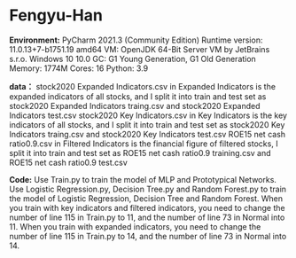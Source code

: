 # Fengyu-Han

**Environment:**
PyCharm 2021.3 (Community Edition)
Runtime version: 11.0.13+7-b1751.19 amd64
VM: OpenJDK 64-Bit Server VM by JetBrains s.r.o.
Windows 10 10.0
GC: G1 Young Generation, G1 Old Generation
Memory: 1774M
Cores: 16
Python: 3.9

**data：**
stock2020 Expanded Indicators.csv in Expanded Indicators is the expanded indicators of all stocks, and I split it into train and test set as stock2020 Expanded Indicators traing.csv and stock2020 Expanded Indicators test.csv
stock2020 Key Indicators.csv in Key Indicators is the key indicators of all stocks, and I split it into train and test set as stock2020 Key Indicators traing.csv and stock2020 Key Indicators test.csv
ROE15 net cash ratio0.9.csv in Filtered Indicators is the financial figure of filtered stocks, I split it into train and test set as ROE15 net cash ratio0.9 training.csv and ROE15 net cash ratio0.9 test.csv


**Code:**
Use Train.py to train the model of MLP and Prototypical Networks. Use Logistic Regression.py, Decision Tree.py and Random Forest.py to train the model of Logistic Regression, Decision Tree and Random Forest.
When you train with key indicators and filtered indicators, you need to change the number of line 115 in Train.py to 11, and the number of line 73 in Normal into 11. 
When you train with expanded indicators, you need to change the number of line 115 in Train.py to 14, and the number of line 73 in Normal into 14.
